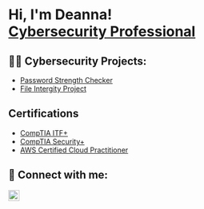 <h1>Hi, I'm Deanna! <br/><a href="https://www.linkedin.com/in/joshmadakor/">Cybersecurity Professional</a></h1>

<h2>👨‍💻 Cybersecurity Projects:</h2>

- [Password Strength Checker](https://github.com/dholt13/Password-Strength-Checker)
- [File Intergity Project](https://github.com/dholt13/File-Integrity-Monitor)

<h2>Certifications</h2>

- [CompTIA ITF+](https://www.youtube.com/watch?v=a83ASGn_V_s)
- [CompTIA Security+](https://www.youtube.com/watch?v=a83ASGn_V_s)
- [AWS Certified Cloud Practitioner](https://www.youtube.com/watch?v=a83ASGn_V_s)

<h2> 🤳 Connect with me:</h2>

[<img align="left" alt="JoshMadakor | LinkedIn" width="22px" src="https://cdn.jsdelivr.net/npm/simple-icons@v3/icons/linkedin.svg" />][linkedin]

[linkedin]: https://www.linkedin.com/in/deannaholt/

<!--
**joshmadakor1/joshmadakor1** is a ✨ _special_ ✨ repository because its `README.md` (this file) appears on your GitHub profile.

Here are some ideas to get you started:

- 🔭 I’m currently working on ...
- 🌱 I’m currently learning ...
- 👯 I’m looking to collaborate on ...
- 🤔 I’m looking for help with ...
- 💬 Ask me about ...
- 📫 How to reach me: ...
- 😄 Pronouns: ...
- ⚡ Fun fact: ...
-->
